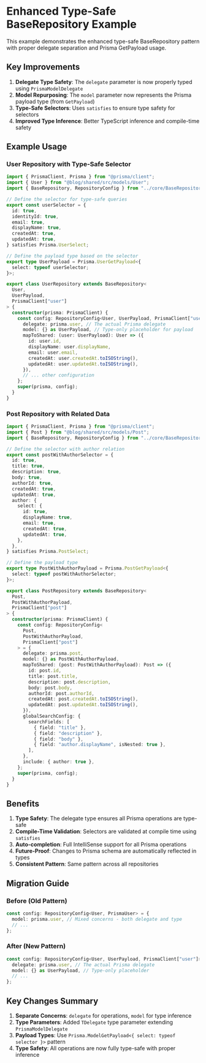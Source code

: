 # Enhanced Type-Safe BaseRepository Example

This example demonstrates the enhanced type-safe BaseRepository pattern with proper delegate separation and Prisma GetPayload usage.

## Key Improvements

1. **Delegate Type Safety**: The `delegate` parameter is now properly typed using `PrismaModelDelegate`
2. **Model Repurposing**: The `model` parameter now represents the Prisma payload type (from `GetPayload`)
3. **Type-Safe Selectors**: Uses `satisfies` to ensure type safety for selectors
4. **Improved Type Inference**: Better TypeScript inference and compile-time safety

## Example Usage

### User Repository with Type-Safe Selector

```typescript
import { PrismaClient, Prisma } from "@prisma/client";
import { User } from "@blog/shared/src/models/User";
import { BaseRepository, RepositoryConfig } from "../core/BaseRepository";

// Define the selector for type-safe queries
export const userSelector = {
  id: true,
  identityId: true,
  email: true,
  displayName: true,
  createdAt: true,
  updatedAt: true,
} satisfies Prisma.UserSelect;

// Define the payload type based on the selector
export type UserPayload = Prisma.UserGetPayload<{
  select: typeof userSelector;
}>;

export class UserRepository extends BaseRepository<
  User,
  UserPayload,
  PrismaClient["user"]
> {
  constructor(prisma: PrismaClient) {
    const config: RepositoryConfig<User, UserPayload, PrismaClient["user"]> = {
      delegate: prisma.user, // The actual Prisma delegate
      model: {} as UserPayload, // Type-only placeholder for payload
      mapToShared: (user: UserPayload): User => ({
        id: user.id,
        displayName: user.displayName,
        email: user.email,
        createdAt: user.createdAt.toISOString(),
        updatedAt: user.updatedAt.toISOString(),
      }),
      // ... other configuration
    };
    super(prisma, config);
  }
}
```

### Post Repository with Related Data

```typescript
import { PrismaClient, Prisma } from "@prisma/client";
import { Post } from "@blog/shared/src/models/Post";
import { BaseRepository, RepositoryConfig } from "../core/BaseRepository";

// Define the selector with author relation
export const postWithAuthorSelector = {
  id: true,
  title: true,
  description: true,
  body: true,
  authorId: true,
  createdAt: true,
  updatedAt: true,
  author: {
    select: {
      id: true,
      displayName: true,
      email: true,
      createdAt: true,
      updatedAt: true,
    },
  },
} satisfies Prisma.PostSelect;

// Define the payload type
export type PostWithAuthorPayload = Prisma.PostGetPayload<{
  select: typeof postWithAuthorSelector;
}>;

export class PostRepository extends BaseRepository<
  Post,
  PostWithAuthorPayload,
  PrismaClient["post"]
> {
  constructor(prisma: PrismaClient) {
    const config: RepositoryConfig<
      Post,
      PostWithAuthorPayload,
      PrismaClient["post"]
    > = {
      delegate: prisma.post,
      model: {} as PostWithAuthorPayload,
      mapToShared: (post: PostWithAuthorPayload): Post => ({
        id: post.id,
        title: post.title,
        description: post.description,
        body: post.body,
        authorId: post.authorId,
        createdAt: post.createdAt.toISOString(),
        updatedAt: post.updatedAt.toISOString(),
      }),
      globalSearchConfig: {
        searchFields: [
          { field: "title" },
          { field: "description" },
          { field: "body" },
          { field: "author.displayName", isNested: true },
        ],
      },
      include: { author: true },
    };
    super(prisma, config);
  }
}
```

## Benefits

1. **Type Safety**: The delegate type ensures all Prisma operations are type-safe
2. **Compile-Time Validation**: Selectors are validated at compile time using `satisfies`
3. **Auto-completion**: Full IntelliSense support for all Prisma operations
4. **Future-Proof**: Changes to Prisma schema are automatically reflected in types
5. **Consistent Pattern**: Same pattern across all repositories

## Migration Guide

### Before (Old Pattern)

```typescript
const config: RepositoryConfig<User, PrismaUser> = {
  model: prisma.user, // Mixed concerns - both delegate and type
  // ...
};
```

### After (New Pattern)

```typescript
const config: RepositoryConfig<User, UserPayload, PrismaClient["user"]> = {
  delegate: prisma.user, // The actual Prisma delegate
  model: {} as UserPayload, // Type-only placeholder
  // ...
};
```

## Key Changes Summary

1. **Separate Concerns**: `delegate` for operations, `model` for type inference
2. **Type Parameters**: Added `TDelegate` type parameter extending `PrismaModelDelegate`
3. **Payload Types**: Use `Prisma.ModelGetPayload<{ select: typeof selector }>` pattern
4. **Type Safety**: All operations are now fully type-safe with proper inference
